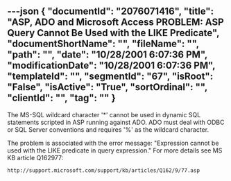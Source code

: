 ---json
{
  "documentId": "2076071416",
  "title": "ASP, ADO and Microsoft Access PROBLEM: ASP Query Cannot Be Used with the LIKE Predicate",
  "documentShortName": "",
  "fileName": "",
  "path": "",
  "date": "10/28/2001 6:07:36 PM",
  "modificationDate": "10/28/2001 6:07:36 PM",
  "templateId": "",
  "segmentId": "67",
  "isRoot": "False",
  "isActive": "True",
  "sortOrdinal": "",
  "clientId": "",
  "tag": ""
}
---

The MS-SQL wildcard character '*' cannot be used in dynamic SQL statements scripted in ASP running against ADO. ADO must deal with ODBC or SQL Server conventions and requires '%' as the wildcard character.

The problem is associated with the error message: &quot;Expression cannot be used with the LIKE predicate in query expression.&quot; For more details see MS KB article Q162977:

    http://support.microsoft.com/support/kb/articles/Q162/9/77.asp
